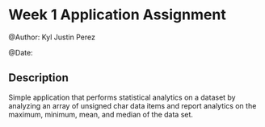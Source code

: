 # Week 1 Application Assignment

@Author: Kyl Justin Perez

@Date:

## Description

Simple application that performs statistical analytics on a dataset by analyzing an array of unsigned char data items and report analytics on the maximum, minimum, mean, and median of the data set.
